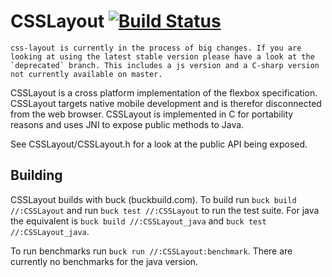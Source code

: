 CSSLayout [![Build Status](https://travis-ci.org/facebook/css-layout.svg?branch=master)](https://travis-ci.org/facebook/css-layout)
====================================================================================================
```
css-layout is currently in the process of big changes. If you are looking at using the latest stable version please have a look at the `deprecated` branch. This includes a js version and a C-sharp version not currently available on master.
```

CSSLayout is a cross platform implementation of the flexbox specification. CSSLayout targets native mobile development and is therefor disconnected from the web browser. CSSLayout is implemented in C for portability reasons and uses JNI to expose public methods to Java.

See CSSLayout/CSSLayout.h for a look at the public API being exposed.

Building
--------
CSSLayout builds with buck (buckbuild.com). To build run `buck build //:CSSLayout` and run `buck test //:CSSLayout` to run the test suite. For java the equivalent is `buck build //:CSSLayout_java` and `buck test //:CSSLayout_java`.

To run benchmarks run `buck run //:CSSLayout:benchmark`. There are currently no benchmarks for the java version.
